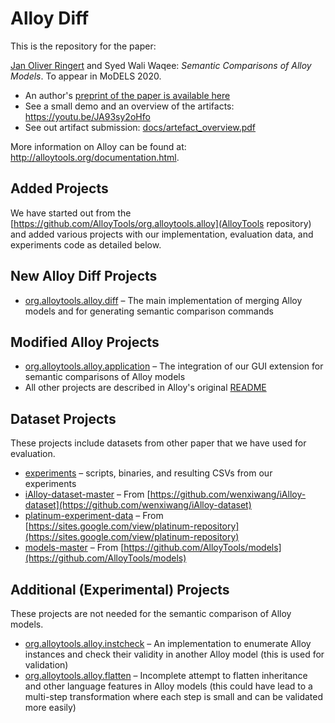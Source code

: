 # Alloy Diff 

This is the repository for the paper:

[Jan Oliver Ringert](https://ringert.blogspot.com) and Syed Wali Waqee: _Semantic Comparisons of Alloy Models_. To appear in MoDELS 2020.

* An author's [preprint of the paper is available here](docs/Semantic_Comparisons_of_Alloy_Models.pdf)
* See a small demo and an overview of the artifacts: https://youtu.be/JA93sy2oHfo 
* See out artifact submission: [docs/artefact_overview.pdf](docs/artefact_overview.pdf)

More information on Alloy can be found at: http://alloytools.org/documentation.html.

## Added Projects

We have started out from the [https://github.com/AlloyTools/org.alloytools.alloy](AlloyTools repository) and added various projects with our implementation, evaluation data, and experiments code as detailed below.

## New Alloy Diff Projects

* [org.alloytools.alloy.diff](org.alloytools.alloy.diff) – The main implementation of merging Alloy models and for generating semantic comparison commands

## Modified Alloy Projects

* [org.alloytools.alloy.application](org.alloytools.alloy.application) – The integration of our GUI extension for semantic comparisons of Alloy models
* All other projects are described in Alloy's original [README](README_original.md)

## Dataset Projects

These projects include datasets from other paper that we have used for evaluation.

* [experiments](experiments) – scripts, binaries, and resulting CSVs from our experiments
* [iAlloy-dataset-master](iAlloy-dataset-master) – From [https://github.com/wenxiwang/iAlloy-dataset](https://github.com/wenxiwang/iAlloy-dataset)
* [platinum-experiment-data](platinum-experiment-data) – From [https://sites.google.com/view/platinum-repository](https://sites.google.com/view/platinum-repository)
* [models-master](models-master) – From [https://github.com/AlloyTools/models](https://github.com/AlloyTools/models)


## Additional (Experimental) Projects

These projects are not needed for the semantic comparison of Alloy models.

* [org.alloytools.alloy.instcheck](org.alloytools.alloy.instcheck) – An implementation to enumerate Alloy instances and check their validity in another Alloy model (this is used for validation)
* [org.alloytools.alloy.flatten](org.alloytools.alloy.flatten) – Incomplete attempt to flatten inheritance and other language features in Alloy models (this could have lead to a multi-step transformation where each step is small and can be validated more easily)



## 